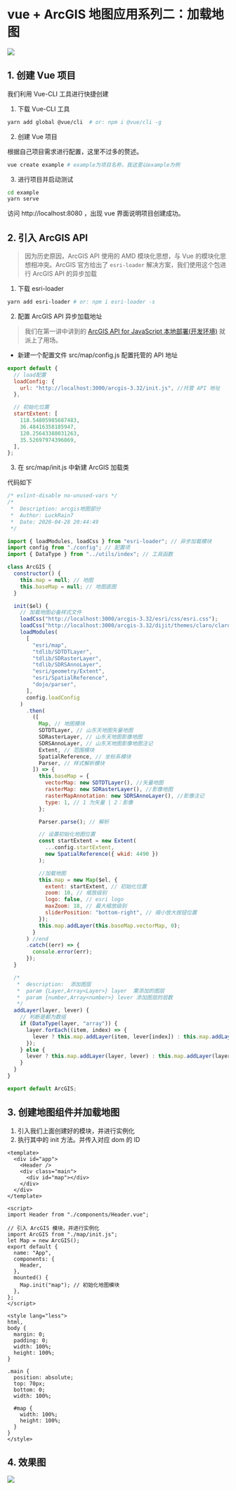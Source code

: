 # vue + ArcGIS 地图应用系列二：加载地图

![](https://raw.githubusercontent.com/LuckRain7/arcgis-api-for-javascript-vue/master/Demo-2/2.png)

## 1. 创建 Vue 项目

我们利用 Vue-CLI 工具进行快捷创建

1.  下载 Vue-CLI 工具

```bash
yarn add global @vue/cli  # or: npm i @vue/cli -g
```

2.  创建 Vue 项目

根据自己项目需求进行配置，这里不过多的赘述。

```bash
vue create example # example为项目名称，我这里以example为例
```

3.  进行项目并启动测试

```bash
cd example
yarn serve
```

访问 http://localhost:8080 ，出现 vue 界面说明项目创建成功。

## 2. 引入 ArcGIS API

> 因为历史原因，ArcGIS API 使用的 AMD 模块化思想，与 Vue 的模块化思想相冲突。ArcGIS 官方给出了 `esri-loader` 解决方案，我们使用这个包进行 ArcGIS API 的异步加载

1.  下载 esri-loader

```bash
yarn add esri-loader # or: npm i esri-loader -s
```

2.  配置 ArcGIS API 异步加载地址

> 我们在第一讲中讲到的 [ArcGIS API for JavaScript 本地部署(开发环境)](https://luckrain7.github.io/arcgis-api-for-javascript-vue/) 就派上了用场。

- 新建一个配置文件 src/map/config.js 配置托管的 API 地址

```javascript
export default {
  // load配置
  loadConfig: {
    url: "http://localhost:3000/arcgis-3.32/init.js", //托管 API 地址
  },

  // 初始化位置
  startExtent: [
    118.54805985687483,
    36.48416358185947,
    120.25643388031263,
    35.52697974396869,
  ],
};
```

3. 在 src/map/init.js 中新建 ArcGIS 加载类

代码如下

```javascript
/* eslint-disable no-unused-vars */
/*
 *  Description: arcgis地图部分
 *  Author: LuckRain7
 *  Date: 2020-04-28 20:44:49
 */

import { loadModules, loadCss } from "esri-loader"; // 异步加载模块
import config from "./config"; // 配置项
import { DataType } from "../utils/index"; // 工具函数

class ArcGIS {
  constructor() {
    this.map = null; // 地图
    this.baseMap = null; // 地图底图
  }

  init($el) {
    // 加载地图必备样式文件
    loadCss("http://localhost:3000/arcgis-3.32/esri/css/esri.css");
    loadCss("http://localhost:3000/arcgis-3.32/dijit/themes/claro/claro.css");
    loadModules(
      [
        "esri/map",
        "tdlib/SDTDTLayer",
        "tdlib/SDRasterLayer",
        "tdlib/SDRSAnnoLayer",
        "esri/geometry/Extent",
        "esri/SpatialReference",
        "dojo/parser",
      ],
      config.loadConfig
    )
      .then(
        ([
          Map, // 地图模块
          SDTDTLayer, // 山东天地图矢量地图
          SDRasterLayer, // 山东天地图影像地图
          SDRSAnnoLayer, // 山东天地图影像地图注记
          Extent, // 范围模块
          SpatialReference, // 坐标系模块
          Parser, // 样式解析模块
        ]) => {
          this.baseMap = {
            vectorMap: new SDTDTLayer(), //矢量地图
            rasterMap: new SDRasterLayer(), //影像地图
            rasterMapAnnotation: new SDRSAnnoLayer(), //影像注记
            type: 1, // 1 为矢量 | 2：影像
          };

          Parser.parse(); // 解析

          // 设置初始化地图位置
          const startExtent = new Extent(
            ...config.startExtent,
            new SpatialReference({ wkid: 4490 })
          );

          //加载地图
          this.map = new Map($el, {
            extent: startExtent, // 初始化位置
            zoom: 10, // 缩放级别
            logo: false, // esri logo
            maxZoom: 18, // 最大缩放级别
            sliderPosition: "bottom-right", // 缩小放大按钮位置
          });
          this.map.addLayer(this.baseMap.vectorMap, 0);
        }
      ) //end
      .catch((err) => {
        console.error(err);
      });
  }

  /*
   *  description:  添加图层
   *  param {Layer,Array<Layer>} layer  需添加的图层
   *  param {number,Array<number>} lever 添加图层的层数
   */
  addLayer(layer, lever) {
    // 判断是都为数组
    if (DataType(layer, "array")) {
      layer.forEach((item, index) => {
        lever ? this.map.addLayer(item, lever[index]) : this.map.addLayer(item);
      });
    } else {
      lever ? this.map.addLayer(layer, lever) : this.map.addLayer(layer);
    }
  }
}

export default ArcGIS;
```

## 3. 创建地图组件并加载地图

1. 引入我们上面创建好的模块，并进行实例化
2. 执行其中的 init 方法。并传入对应 dom 的 ID

```vue
<template>
  <div id="app">
    <Header />
    <div class="main">
      <div id="map"></div>
    </div>
  </div>
</template>

<script>
import Header from "./components/Header.vue";

// 引入 ArcGIS 模块，并进行实例化
import ArcGIS from "./map/init.js";
let Map = new ArcGIS();
export default {
  name: "App",
  components: {
    Header,
  },
  mounted() {
    Map.init("map"); // 初始化地图模块
  },
};
</script>

<style lang="less">
html,
body {
  margin: 0;
  padding: 0;
  width: 100%;
  height: 100%;
}

.main {
  position: absolute;
  top: 70px;
  bottom: 0;
  width: 100%;

  #map {
    width: 100%;
    height: 100%;
  }
}
</style>
```

## 4. 效果图

![](https://raw.githubusercontent.com/LuckRain7/arcgis-api-for-javascript-vue/master/Demo-2/init.png)

